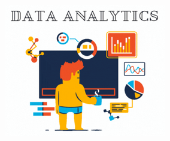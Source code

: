 ![wink](https://github.com/Sebas-Bello/PI02_DA/blob/312b9ee36e5be70fe715232752911cdf50b22a3a/Data%20analytics.gif)
 
